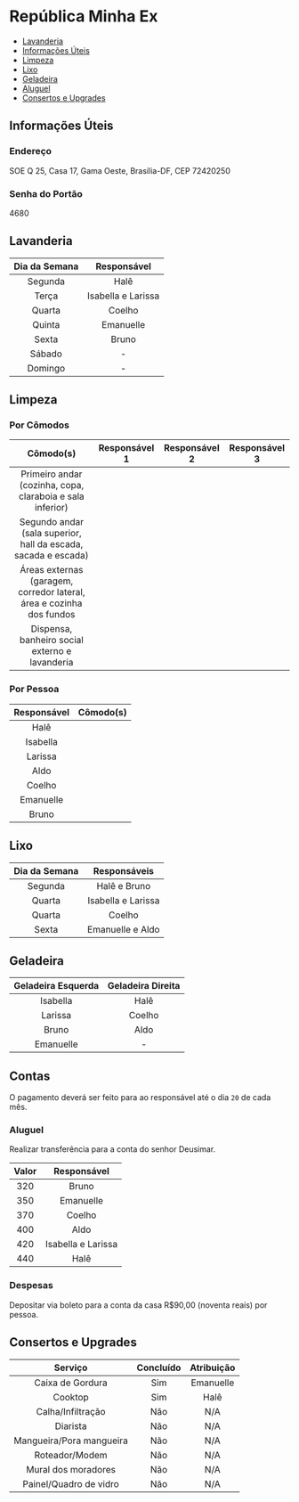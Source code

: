 # República Minha Ex

* [Lavanderia](#lavanderia)
* [Informações Úteis](#informacoes)
* [Limpeza](#limpeza)
* [Lixo](#lixo)
* [Geladeira](#geladeira)
* [Aluguel](#despesas)
* [Consertos e Upgrades](#consertosupgrades)

## Informações Úteis

### Endereço
SOE Q 25, Casa 17, Gama Oeste, Brasília-DF, CEP 72420250

### Senha do Portão
4680

## Lavanderia

|Dia da Semana|Responsável|
|:-:|:-:|
|Segunda|Halê|
|Terça|Isabella e Larissa|
|Quarta|Coelho|
|Quinta|Emanuelle|
|Sexta|Bruno|
|Sábado| - |
|Domingo| - |

## Limpeza

### Por Cômodos

|Cômodo(s)|Responsável 1|Responsável 2|Responsável 3|
|:-:|:-:|:-:|:-:|
|Primeiro andar (cozinha, copa, claraboia e sala inferior)||||
|Segundo andar (sala superior, hall da escada, sacada e escada)||||
|Áreas externas (garagem, corredor lateral, área e cozinha dos fundos||||
|Dispensa, banheiro social externo e lavanderia||||

### Por Pessoa

|Responsável|Cômodo(s)|
|:-:|:-:|
|Halê||
|Isabella||
|Larissa||
|Aldo||
|Coelho||
|Emanuelle||
|Bruno||

## Lixo

|Dia da Semana|Responsáveis|
|:-:|:-:|
|Segunda|Halê e Bruno|
|Quarta|Isabella e Larissa|
|Quarta|Coelho|
|Sexta|Emanuelle e Aldo|

## Geladeira

|Geladeira Esquerda|Geladeira Direita|
|:-:|:-:|
|Isabella|Halê|
|Larissa|Coelho|
|Bruno|Aldo|
|Emanuelle|-|

## Contas

O pagamento deverá ser feito para ao responsável até o dia `20` de cada mês.

### Aluguel

Realizar transferência para a conta do senhor Deusimar.

|Valor|Responsável|
|:-:|:-:|
|320|Bruno|
|350|Emanuelle|
|370|Coelho|
|400|Aldo|
|420|Isabella e Larissa|
|440|Halê|

### Despesas

Depositar via boleto para a conta da casa R$90,00 (noventa reais) por pessoa.

## Consertos e Upgrades

|Serviço|Concluído|Atribuição|
|:-:|:-:|:-:|
|Caixa de Gordura|Sim|Emanuelle|
|Cooktop|Sim|Halê|
|Calha/Infiltração|Não|N/A|
|Diarista|Não|N/A|
|Mangueira/Pora mangueira|Não|N/A|
|Roteador/Modem|Não|N/A|
|Mural dos moradores|Não|N/A|
|Painel/Quadro de vidro|Não|N/A|
